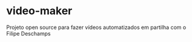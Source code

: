 # video-maker
Projeto open source para fazer vídeos automatizados em partilha com o Filipe Deschamps
